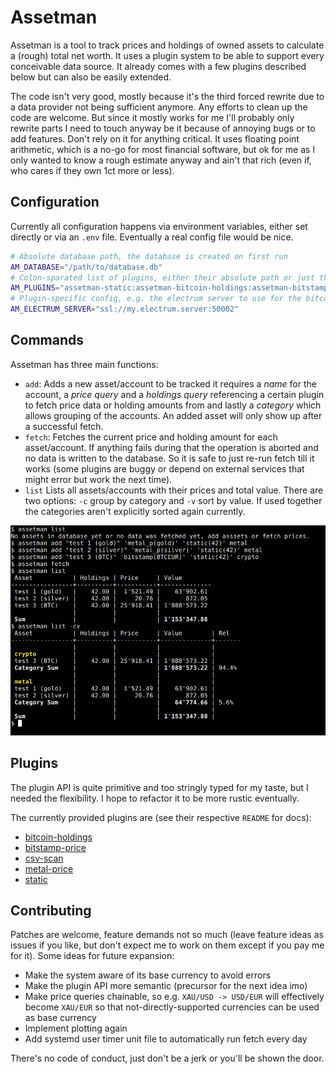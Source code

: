 # Assetman

Assetman is a tool to track prices and holdings of owned assets to calculate a (rough) total net worth. It uses a plugin system
to be able to support every conceivable data source. It already comes with a few plugins described below but can also be
easily extended.

The code isn't very good, mostly because it's the third forced rewrite due to a data provider not being sufficient
anymore. Any efforts to clean up the code are welcome. But since it mostly works for me I'll probably only rewrite parts
I need to touch anyway be it because of annoying bugs or to add features. Don't rely on it for anything critical. It
uses floating point arithmetic, which is a no-go for most financial software, but ok for me as I only wanted to know a
rough estimate anyway and ain't that rich (even if, who cares if they own 1ct more or less).

## Configuration
Currently all configuration happens via environment variables, either set directly or via an `.env` file. Eventually a
real config file would be nice.

```bash
# Absolute database path, the database is created on first run
AM_DATABASE="/path/to/database.db"
# Colon-sparated list of plugins, either their absolute path or just the name if they are in $PATH
AM_PLUGINS="assetman-static:assetman-bitcoin-holdings:assetman-bitstamp-price:assetman-csv-scan:assetman-metal-price"
# Plugin-specific config, e.g. the electrum server to use for the bitcoin holdings plugin
AM_ELECTRUM_SERVER="ssl://my.electrum.server:50002"
```  

## Commands
Assetman has three main functions:

* `add`: Adds a new asset/account to be tracked it requires a *name* for the account, a *price query* and a *holdings
query* referencing a certain plugin to fetch price data or holding amounts from and lastly a *category* which allows
grouping of the accounts. An added asset will only show up after a successful fetch.
* `fetch`: Fetches the current price and holding amount for each asset/account. If anything fails during that the
operation is aborted and no data is written to the database. So it is safe to just re-run fetch till it works (some
plugins are buggy or depend on external services that might error but work the next time).
* `list` Lists all assets/accounts with their prices and total value. There are two options: `-c` group by category and
`-v` sort by value. If used together the categories aren't explicitly sorted again currently.

![Usage example](example.png)

## Plugins

The plugin API is quite primitive and too stringly typed for my taste, but I needed the flexibility. I hope to refactor
it to be more rustic eventually.

The currently provided plugins are (see their respective `README` for docs):

* [bitcoin-holdings](plugins/assetman-bitcoin-holdings)
* [bitstamp-price](plugins/assetman-bitstamp-price)
* [csv-scan](plugins/assetman-csv-scan)
* [metal-price](plugins/assetman-metal-price)
* [static](plugins/assetman-static)

## Contributing
Patches are welcome, feature demands not so much (leave feature ideas as issues if you like, but don't expect me to work on them
except if you pay me for it). Some ideas for future expansion:

* Make the system aware of its base currency to avoid errors
* Make the plugin API more semantic (precursor for the next idea imo) 
* Make price queries chainable, so e.g. `XAU/USD -> USD/EUR` will effectively become `XAU/EUR` so that not-directly-supported
currencies can be used as base currency
* Implement plotting again
* Add systemd user timer unit file to automatically run fetch every day

There's no code of conduct, just don't be a jerk or you'll be shown the door.